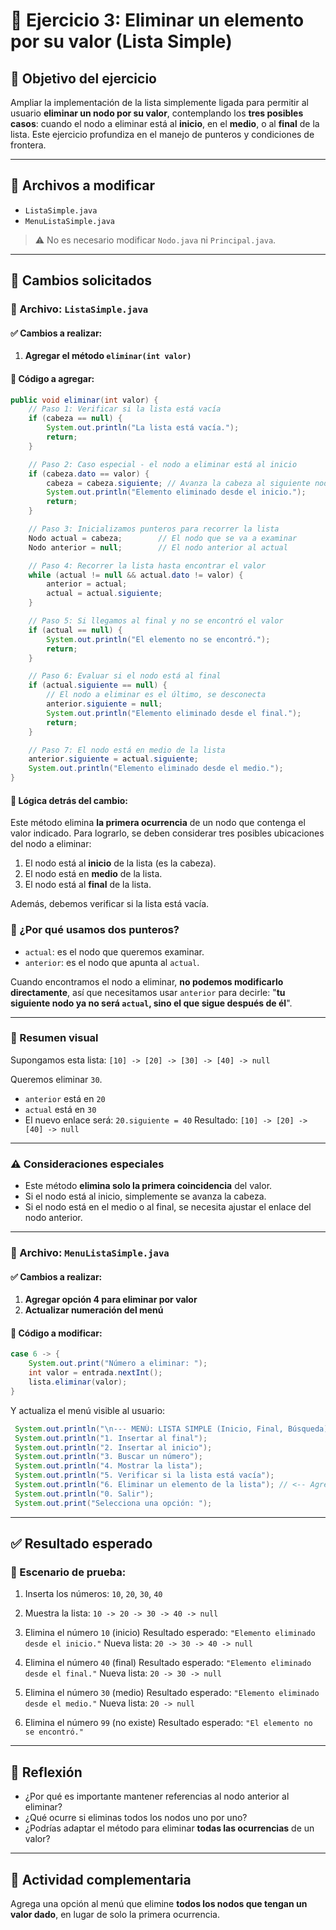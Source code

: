 

# 🧪 Ejercicio 3: Eliminar un elemento por su valor (Lista Simple)

## 🎯 Objetivo del ejercicio

Ampliar la implementación de la lista simplemente ligada para permitir al usuario **eliminar un nodo por su valor**, contemplando los **tres posibles casos**: cuando el nodo a eliminar está al **inicio**, en el **medio**, o al **final** de la lista. Este ejercicio profundiza en el manejo de punteros y condiciones de frontera.

---

## 📁 Archivos a modificar

* `ListaSimple.java`
* `MenuListaSimple.java`

> ⚠️ No es necesario modificar `Nodo.java` ni `Principal.java`.

---

## 🔧 Cambios solicitados 

### 📝 Archivo: `ListaSimple.java`

#### ✅ Cambios a realizar:

1. **Agregar el método `eliminar(int valor)`**

#### 📘 Código a agregar:

```java
public void eliminar(int valor) {
    // Paso 1: Verificar si la lista está vacía
    if (cabeza == null) {
        System.out.println("La lista está vacía.");
        return;
    }

    // Paso 2: Caso especial - el nodo a eliminar está al inicio
    if (cabeza.dato == valor) {
        cabeza = cabeza.siguiente; // Avanza la cabeza al siguiente nodo
        System.out.println("Elemento eliminado desde el inicio.");
        return;
    }

    // Paso 3: Inicializamos punteros para recorrer la lista
    Nodo actual = cabeza;        // El nodo que se va a examinar
    Nodo anterior = null;        // El nodo anterior al actual

    // Paso 4: Recorrer la lista hasta encontrar el valor
    while (actual != null && actual.dato != valor) {
        anterior = actual;
        actual = actual.siguiente;
    }

    // Paso 5: Si llegamos al final y no se encontró el valor
    if (actual == null) {
        System.out.println("El elemento no se encontró.");
        return;
    }

    // Paso 6: Evaluar si el nodo está al final
    if (actual.siguiente == null) {
        // El nodo a eliminar es el último, se desconecta
        anterior.siguiente = null;
        System.out.println("Elemento eliminado desde el final.");
        return;
    }

    // Paso 7: El nodo está en medio de la lista
    anterior.siguiente = actual.siguiente;
    System.out.println("Elemento eliminado desde el medio.");
}
```

#### 🧠 Lógica detrás del cambio:

Este método elimina **la primera ocurrencia** de un nodo que contenga el valor indicado. Para lograrlo, se deben considerar tres posibles ubicaciones del nodo a eliminar:

1. El nodo está al **inicio** de la lista (es la cabeza).
2. El nodo está en **medio** de la lista.
3. El nodo está al **final** de la lista.

Además, debemos verificar si la lista está vacía.

### 🧠 ¿Por qué usamos dos punteros?

* `actual`: es el nodo que queremos examinar.
* `anterior`: es el nodo que apunta al `actual`.

Cuando encontramos el nodo a eliminar, **no podemos modificarlo directamente**, así que necesitamos usar `anterior` para decirle:
"**tu siguiente nodo ya no será `actual`, sino el que sigue después de él**".

---

### 📌 Resumen visual

Supongamos esta lista:
`[10] -> [20] -> [30] -> [40] -> null`

Queremos eliminar `30`.

* `anterior` está en `20`
* `actual` está en `30`
* El nuevo enlace será: `20.siguiente = 40`
  Resultado:
  `[10] -> [20] -> [40] -> null`

---

### ⚠️ Consideraciones especiales

* Este método **elimina solo la primera coincidencia** del valor.
* Si el nodo está al inicio, simplemente se avanza la cabeza.
* Si el nodo está en el medio o al final, se necesita ajustar el enlace del nodo anterior.

---

### 📝 Archivo: `MenuListaSimple.java`

#### ✅ Cambios a realizar:

1. **Agregar opción 4 para eliminar por valor**
2. **Actualizar numeración del menú**

#### 📘 Código a modificar:

```java
case 6 -> {
    System.out.print("Número a eliminar: ");
    int valor = entrada.nextInt();
    lista.eliminar(valor);
}
```

Y actualiza el menú visible al usuario:

```java
 System.out.println("\n--- MENÚ: LISTA SIMPLE (Inicio, Final, Búsqueda) ---");
 System.out.println("1. Insertar al final");
 System.out.println("2. Insertar al inicio"); 
 System.out.println("3. Buscar un número");   
 System.out.println("4. Mostrar la lista");
 System.out.println("5. Verificar si la lista está vacía");
 System.out.println("6. Eliminar un elemento de la lista"); // <-- Agregar
 System.out.println("0. Salir");
 System.out.print("Selecciona una opción: ");
```

---

## ✅ Resultado esperado

### 🧪 Escenario de prueba:

1. Inserta los números: `10`, `20`, `30`, `40`

2. Muestra la lista:
   `10 -> 20 -> 30 -> 40 -> null`

3. Elimina el número `10` (inicio)
   Resultado esperado: `"Elemento eliminado desde el inicio."`
   Nueva lista: `20 -> 30 -> 40 -> null`

4. Elimina el número `40` (final)
   Resultado esperado: `"Elemento eliminado desde el final."`
   Nueva lista: `20 -> 30 -> null`

5. Elimina el número `30` (medio)
   Resultado esperado: `"Elemento eliminado desde el medio."`
   Nueva lista: `20 -> null`

6. Elimina el número `99` (no existe)
   Resultado esperado: `"El elemento no se encontró."`

---

## 🧠 Reflexión

* ¿Por qué es importante mantener referencias al nodo anterior al eliminar?
* ¿Qué ocurre si eliminas todos los nodos uno por uno?
* ¿Podrías adaptar el método para eliminar **todas las ocurrencias** de un valor?

---

## 📎 Actividad complementaria

Agrega una opción al menú que elimine **todos los nodos que tengan un valor dado**, en lugar de solo la primera ocurrencia.













